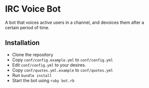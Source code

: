 IRC Voice Bot
=============

A bot that voices active users in a channel, and devoices them after a certain period of time.

## Installation

* Clone the repository
* Copy `conf/config.example.yml` to `conf/config.yml`
* Edit `conf/config.yml` to your desires.
* Copy `conf/quotes.yml.example` to `conf/quotes.yml`
* Run `bundle install`
* Start the bot using `ruby bot.rb`
